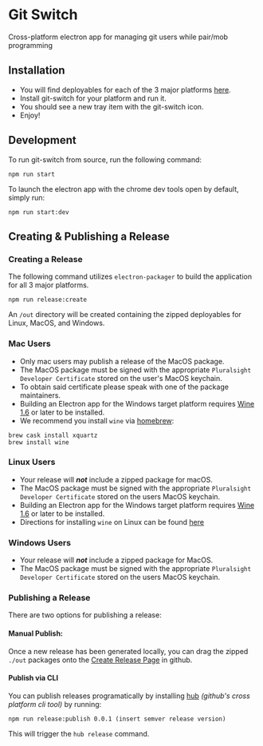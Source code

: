 # Git Switch
Cross-platform electron app for managing git users while pair/mob programming

## Installation
* You will find deployables for each of the 3 major platforms [here](https://github.com/pluralsight/git-switch-electron/releases).
* Install git-switch for your platform and run it.
* You should see a new tray item with the git-switch icon.
* Enjoy!

## Development
To run git-switch from source, run the following command:
```
npm run start
```

To launch the electron app with the chrome dev tools open by default, simply run:
```
npm run start:dev
```

## Creating & Publishing a Release

### Creating a Release
The following command utilizes `electron-packager` to build the application for all 3 major platforms.
```
npm run release:create
```

An `/out` directory will be created containing the zipped deployables for Linux, MacOS, and Windows.

### **Mac Users**
* Only mac users may publish a release of the MacOS package.
* The MacOS package must be signed with the appropriate `Pluralsight Developer Certificate` stored on the user's MacOS keychain.
* To obtain said certificate please speak with one of the package maintainers.
* Building an Electron app for the Windows target platform requires [Wine 1.6](https://www.winehq.org/) or later to be installed.
* We recommend you install `wine` via [homebrew](https://brew.sh/):
```
brew cask install xquartz
brew install wine
```

### **Linux Users**
* Your release will _**not**_ include a zipped package for macOS.
* The MacOS package must be signed with the appropriate `Pluralsight Developer Certificate` stored on the users MacOS keychain.
* Building an Electron app for the Windows target platform requires [Wine 1.6](https://www.winehq.org/) or later to be installed.
* Directions for installing `wine` on Linux can be found [here](https://www.winehq.org/download)

### **Windows Users**
* Your release will _**not**_ include a zipped package for MacOS.
* The MacOS package must be signed with the appropriate `Pluralsight Developer Certificate` stored on the users MacOS keychain.

### Publishing a Release

There are two options for publishing a release:

#### Manual Publish:
Once a new release has been generated locally, you can drag the zipped `./out` packages onto the [Create Release Page](https://github.com/pluralsight/git-switch-electron/releases/new) in github.

#### Publish via CLI
You can publish releases programatically by installing [hub](https://github.com/github/hub) _(github's cross platform cli tool)_ by running:
```
npm run release:publish 0.0.1 (insert semver release version)
```
This will trigger the `hub release` command.
